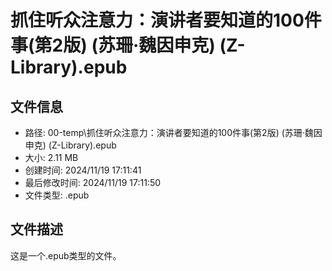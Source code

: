 ﻿# 抓住听众注意力：演讲者要知道的100件事(第2版) (苏珊·魏因申克) (Z-Library).epub

## 文件信息
- 路径: 00-temp\抓住听众注意力：演讲者要知道的100件事(第2版) (苏珊·魏因申克) (Z-Library).epub
- 大小: 2.11 MB
- 创建时间: 2024/11/19 17:11:41
- 最后修改时间: 2024/11/19 17:11:50
- 文件类型: .epub

## 文件描述
这是一个.epub类型的文件。

